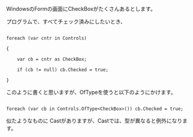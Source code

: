 WindowsのFormの画面にCheckBoxがたくさんあるとします。
プログラムで、すべてチェック済みにしたいとき、

```c#:C#
foreach (var cntr in Controls)
{
	var cb = cntr as CheckBox;
	if (cb != null) cb.Checked = true;
}
```

このように書くと思いますが、OfTypeを使うと以下のようにかけます。

```c#:C#
foreach (var cb in Controls.OfType<CheckBox>()) cb.Checked = true;
```

似たようなものに Castがありますが、Castでは、型が異なると例外になります。
